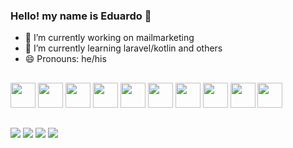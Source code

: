 ### Hello! my name is Eduardo 👋



- 🔭 I’m currently working on mailmarketing
- 🌱 I’m currently learning laravel/kotlin and others
- 😄 Pronouns: he/his



##
<div>
  <img width="40" heigth="30" src="https://cdn.jsdelivr.net/gh/devicons/devicon/icons/javascript/javascript-original.svg" />
  <img width="40" heigth="30" src="https://cdn.jsdelivr.net/gh/devicons/devicon/icons/laravel/laravel-plain-wordmark.svg" />
  <img width="40" heigth="30" src="https://cdn.jsdelivr.net/gh/devicons/devicon/icons/angularjs/angularjs-plain.svg" />
  <img width="40" heigth="30" src="https://cdn.jsdelivr.net/gh/devicons/devicon/icons/php/php-plain.svg" />
  <img width="40" heigth="30" src="https://cdn.jsdelivr.net/gh/devicons/devicon/icons/html5/html5-plain.svg" />
  <img width="40" heigth="30" src="https://cdn.jsdelivr.net/gh/devicons/devicon/icons/bootstrap/bootstrap-plain.svg" />
  <img width="40" heigth="30" src="https://cdn.jsdelivr.net/gh/devicons/devicon/icons/css3/css3-plain.svg" />
  <img width="40" heigth="30" src="https://cdn.jsdelivr.net/gh/devicons/devicon/icons/materialui/materialui-plain.svg" />
  <img width="40" heigth="30" src="https://cdn.jsdelivr.net/gh/devicons/devicon/icons/kotlin/kotlin-plain.svg" />
  <img width="40" heigth="30" src="https://cdn.jsdelivr.net/gh/devicons/devicon/icons/android/android-plain.svg" />







</div>

##
<div>
<a href="https://www.linkedin.com/in/oduardoruiz/" target="_blank"><img src="https://img.shields.io/badge/LinkedIn-0077B5?style=for-the-badge&logo=linkedin&logoColor=white" ></a>
<a href="https://www.instagram.com/oduardo_" ><img src="https://img.shields.io/badge/Instagram-E4405F?style=for-the-badge&logo=instagram&logoColor=white" target="_blank" ></a>
<a href="https://wa.me/message/R5XERYN6P4GOK1" target="_blank"><img src="https://img.shields.io/badge/WhatsApp-25D366?style=for-the-badge&logo=whatsapp&logoColor=white" ></a>
 <a href="carloseduardoruizs@gmail.com"  target="_blank"><img src="https://img.shields.io/badge/Gmail-D14836?style=for-the-badge&logo=gmail&logoColor=white"></a>


</div>
  
